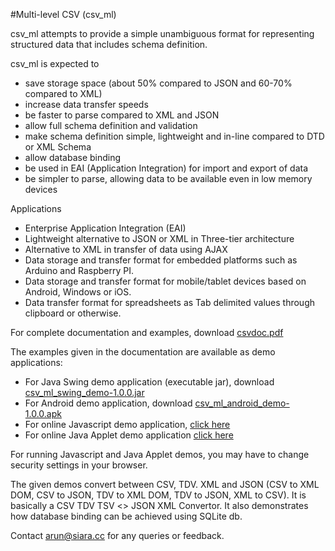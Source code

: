 #Multi-level CSV (csv_ml)

csv_ml attempts to provide a simple unambiguous format for representing structured data that includes schema definition.

csv_ml is expected to
- save storage space (about 50% compared to JSON and 60-70% compared to XML)
- increase data transfer speeds
- be faster to parse compared to XML and JSON
- allow full schema definition and validation
- make schema definition simple, lightweight and in-line compared to DTD or XML Schema
- allow database binding
- be used in EAI (Application Integration) for import and export of data
- be simpler to parse, allowing data to be available even in low memory devices

Applications
- Enterprise Application Integration (EAI)
- Lightweight alternative to JSON or XML in Three-tier architecture
- Alternative to XML in transfer of data using AJAX
- Data storage and transfer format for embedded platforms such as Arduino and Raspberry PI.
- Data storage and transfer format for mobile/tablet devices based on Android, Windows or iOS.
- Data transfer format for spreadsheets as Tab delimited values through clipboard or otherwise.
    
For complete documentation and examples, download [csvdoc.pdf](http://siara.cc/csv_ml/csvdoc.pdf)

The examples given in the documentation are available as demo applications:
* For Java Swing demo application (executable jar), download [csv_ml_swing_demo-1.0.0.jar](http://siara.cc/csv_ml/csv_ml_swing_demo-1.0.0.jar)
* For Android demo application, download [csv_ml_android_demo-1.0.0.apk](http://siara.cc/csv_ml/csv_ml_android_demo-1.0.0.apk)
* For online Javascript demo application, [click here](http://siara.cc/csv_ml/csv_ml_js.html)
* For online Java Applet demo application [click here](http://siara.cc/csv_ml/csv_ml_applet_demo.html)

For running Javascript and Java Applet demos, you may have to change security settings in your browser.

The given demos convert between CSV, TDV. XML and JSON (CSV to XML DOM, CSV to JSON, TDV to XML DOM, TDV to JSON, XML to CSV). It is basically a CSV TDV TSV <> JSON XML Convertor. It also demonstrates how database binding can be achieved using SQLite db.

Contact arun@siara.cc for any queries or feedback.
